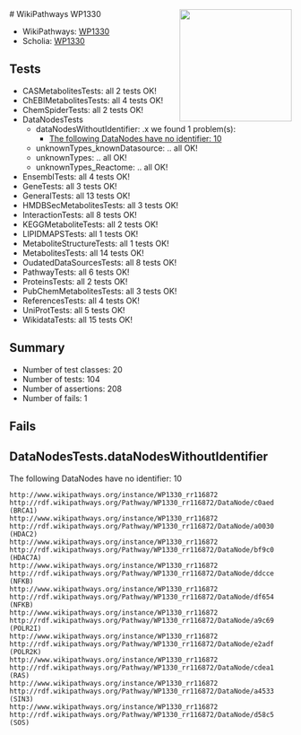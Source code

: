 <img style="float: right; width: 200px" src="https://upload.wikimedia.org/wikipedia/commons/thumb/8/83/Wplogo_with_text_500.png/640px-Wplogo_with_text_500.png" />
# WikiPathways WP1330

* WikiPathways: [WP1330](https://new.wikipathways.org/pathways/WP1330)
* Scholia: [WP1330](https://scholia.toolforge.org/wikipathways/WP1330)
## Tests
* CASMetabolitesTests: all 2 tests OK!
* ChEBIMetabolitesTests: all 4 tests OK!
* ChemSpiderTests: all 2 tests OK!
* DataNodesTests
    * dataNodesWithoutIdentifier: .x we found 1 problem(s):
        * [The following DataNodes have no identifier: 10](#8792c490)
    * unknownTypes_knownDatasource: .. all OK!
    * unknownTypes: .. all OK!
    * unknownTypes_Reactome: .. all OK!
* EnsemblTests: all 4 tests OK!
* GeneTests: all 3 tests OK!
* GeneralTests: all 13 tests OK!
* HMDBSecMetabolitesTests: all 3 tests OK!
* InteractionTests: all 8 tests OK!
* KEGGMetaboliteTests: all 2 tests OK!
* LIPIDMAPSTests: all 1 tests OK!
* MetaboliteStructureTests: all 1 tests OK!
* MetabolitesTests: all 14 tests OK!
* OudatedDataSourcesTests: all 8 tests OK!
* PathwayTests: all 6 tests OK!
* ProteinsTests: all 2 tests OK!
* PubChemMetabolitesTests: all 3 tests OK!
* ReferencesTests: all 4 tests OK!
* UniProtTests: all 5 tests OK!
* WikidataTests: all 15 tests OK!


## Summary

* Number of test classes: 20
* Number of tests: 104
* Number of assertions: 208
* Number of fails: 1

## Fails

<a name="8792c490" />

## DataNodesTests.dataNodesWithoutIdentifier

The following DataNodes have no identifier: 10
```
http://www.wikipathways.org/instance/WP1330_rr116872 http://rdf.wikipathways.org/Pathway/WP1330_rr116872/DataNode/c0aed (BRCA1)
http://www.wikipathways.org/instance/WP1330_rr116872 http://rdf.wikipathways.org/Pathway/WP1330_rr116872/DataNode/a0030 (HDAC2)
http://www.wikipathways.org/instance/WP1330_rr116872 http://rdf.wikipathways.org/Pathway/WP1330_rr116872/DataNode/bf9c0 (HDAC7A)
http://www.wikipathways.org/instance/WP1330_rr116872 http://rdf.wikipathways.org/Pathway/WP1330_rr116872/DataNode/ddcce (NFKB)
http://www.wikipathways.org/instance/WP1330_rr116872 http://rdf.wikipathways.org/Pathway/WP1330_rr116872/DataNode/df654 (NFKB)
http://www.wikipathways.org/instance/WP1330_rr116872 http://rdf.wikipathways.org/Pathway/WP1330_rr116872/DataNode/a9c69 (POLR2I)
http://www.wikipathways.org/instance/WP1330_rr116872 http://rdf.wikipathways.org/Pathway/WP1330_rr116872/DataNode/e2adf (POLR2K)
http://www.wikipathways.org/instance/WP1330_rr116872 http://rdf.wikipathways.org/Pathway/WP1330_rr116872/DataNode/cdea1 (RAS)
http://www.wikipathways.org/instance/WP1330_rr116872 http://rdf.wikipathways.org/Pathway/WP1330_rr116872/DataNode/a4533 (SIN3)
http://www.wikipathways.org/instance/WP1330_rr116872 http://rdf.wikipathways.org/Pathway/WP1330_rr116872/DataNode/d58c5 (SOS)
```

